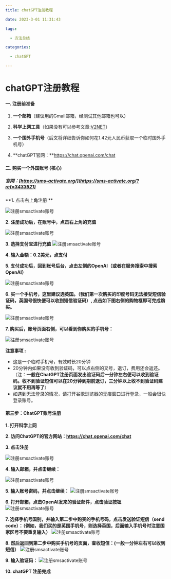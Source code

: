 ```yaml
---
title: chatGPT注册教程

date: 2023-3-01 11:31:43

tags:

  - 方法总结

categories:

  - chatGPT

---
```




# chatGPT注册教程

<!--more-->

#### 一. 注册前准备

1. **一个邮箱**（建议用的Gmail邮箱，经测试其他邮箱也可以）
2. **科学上网工具**（如果没有可以参考文章:[V2NET](https://www.xnbeast.com/v2net-definitive-guide/)）
3. **一个国外手机号**（后文将详细告诉你如何花1.42元人民币获取一个临时国外手机号）

4. **chatGPT官网：**https://chat.openai.com/chat



#### 二. 购买一个外国账号 (核心)

##### 官网：[https://sms-activate.org/](https://sms-activate.org/?ref=3433621)

**1. 点击右上角注册 **

![注册smsactivate账号](chatGPT注册教程/1.png)



**2. 注册成功后，在账号中，点击右上角的充值**

![注册smsactivate账号](chatGPT注册教程/2.png)

**3. 选择支付宝进行充值**
![注册smsactivate账号](chatGPT注册教程/3.png)

**4. 输入金额：0.2美元，点支付**

**5. 支付成功后，回到账号后台，点击左侧的OpenAI（或者在服务搜索中搜索OpenAI）**

![注册smsactivate账号](chatGPT注册教程/4.png)

**6. 买一个手机号，这里建议选英国。（我们第一次购买的印度号码无法接受短信验证码，英国号很快便可以收到短信验证码）, 点击如下图右侧的购物框即可完成购买。**

![注册smsactivate账号](chatGPT注册教程/5.png)

**7. 购买后，账号页面右侧，可以看到你购买的手机号：**

![注册smsactivate账号](chatGPT注册教程/6.png)



**注意事项 :**

- 这是一个临时手机号，有效时长20分钟
- 20分钟内如果没有收到验证码，可以点右侧的叉号，退订，费用还会返还。（注：**一般在ChatGPT注册页面发出验证码后一分钟左右便可以收到验证码。收不到验证短信可以在20分钟到期前退订，三分钟以上收不到验证码建议就不用再等了**）
- 如遇到无法登录的情况，请打开谷歌浏览器的无痕窗口进行登录，一般会很快登录账号。



#### 第三步：ChatGPT账号注册

**1. 打开科学上网**

**2. 访问ChatGPT的官方网站：https://chat.openai.com/chat**

**3. 点击注册**

![注册smsactivate账号](chatGPT注册教程/7.png)

**4. 输入邮箱，并点击继续：**

![注册smsactivate账号](chatGPT注册教程/8.png)

**5. 输入账号密码，并点击继续：**
![注册smsactivate账号](chatGPT注册教程/9.png)

**6. 打开邮箱，点击OpenAI发来的验证邮件，点击验证按钮**
![注册smsactivate账号](chatGPT注册教程/10.png)

**7. 选择手机号国别，并输入第二步中购买的手机号码，点击发送验证短信（send code）：（例如，我们买的是英国手机号，则选择英国，后面输入手机号时注意国家区号不要重复输入）**
![注册smsactivate账号](chatGPT注册教程/11.png)

**8. 然后返回到第二步中购买手机号的页面，查收短信：(一般一分钟左右可以收到短信）**
![注册smsactivate账号](chatGPT注册教程/12.png)

**9. 输入验证码：**
![注册smsactivate账号](chatGPT注册教程/13.png)

**10. chatGPT 注册完成**
